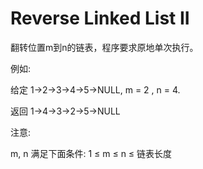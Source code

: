# Reverse Linked List II

翻转位置m到n的链表，程序要求原地单次执行。

例如:

给定 1->2->3->4->5->NULL, m = 2 , n = 4.

返回 1->4->3->2->5->NULL

注意:

m, n 满足下面条件: 1 ≤ m ≤ n ≤ 链表长度